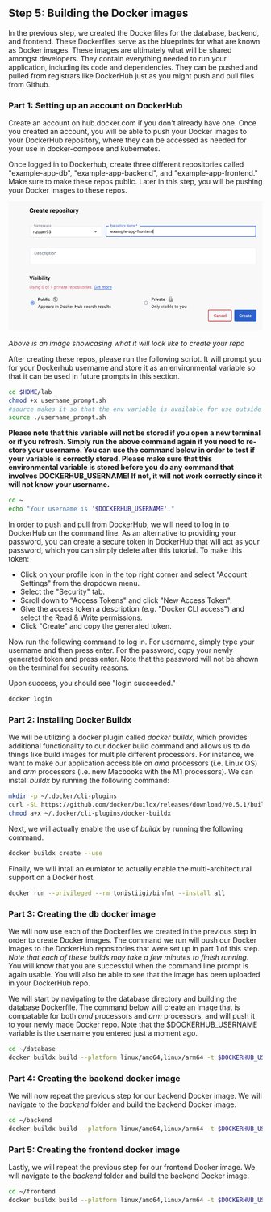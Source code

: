 ## Step 5: Building the Docker images

In the previous step, we created the Dockerfiles for the database, backend, and frontend. These Dockerfiles serve as the blueprints for what are known as Docker images. These images are ultimately what will be shared amongst developers. They contain everything needed to run your application, including its code and dependencies.  They can be pushed and pulled from registrars like DockerHub just as you might push and pull files from Github.  

### Part 1: Setting up an account on DockerHub
Create an account on hub.docker.com if you don't already have one. Once you created an account, you will be able to push your Docker images to your DockerHub repository, where they can be accessed as needed for your use in docker-compose and kubernetes.

Once logged in to Dockerhub, create three different repositories called "example-app-db", "example-app-backend", and "example-app-frontend." Make sure to make these repos public. Later in this step, you will be pushing your Docker images to these repos.

![creating_docker_repo](./images/creating_docker_repo.png)

*Above is an image showcasing what it will look like to create your repo*

After creating these repos, please run the following script. It will prompt you for your Dockerhub username and store it as an environmental variable so that it can be used in future prompts in this section.

```bash
cd $HOME/lab
chmod +x username_prompt.sh
#source makes it so that the env variable is available for use outside of just the username_prompt.sh script itself
source ./username_prompt.sh
```

**Please note that this variable will not be stored if you open a new terminal or if you refresh. Simply run the above command again if you need to re-store your username. You can use the command below in order to test if your variable is correctly stored. Please make sure that this environmental variable is stored before you do any command that involves DOCKERHUB_USERNAME! If not, it will not work correctly since it will not know your username.**

```bash
cd ~
echo "Your username is '$DOCKERHUB_USERNAME'."
```

In order to push and pull from DockerHub, we will need to log in to DockerHub on the command line. As an alternative to providing your password, you can create a secure token in DockerHub that will act as your password, which you can simply delete after this tutorial. To make this token: 
- Click on your profile icon in the top right corner and select "Account Settings" from the dropdown menu.
- Select the "Security" tab.
- Scroll down to "Access Tokens" and click "New Access Token".
- Give the access token a description (e.g. "Docker CLI access") and select the Read & Write permissions. 
- Click "Create" and copy the generated token.

 Now run the following command to log in. For username, simply type your username and then press enter. For the password, copy your newly generated token and press enter. Note that the password will not be shown on the terminal for security reasons.

 Upon success, you should see "login succeeded."
 
 ```bash
 docker login
 ```

### Part 2: Installing Docker Buildx

We will be utilizing a docker plugin called *docker buildx*, which provides additional functionality to our docker build command and allows us to do things like build images for multiple different processors. For instance, we want to make our application accessible on *amd* processors (i.e. Linux OS) and *arm* processors (i.e. new Macbooks with the M1 processors). We can install *buildx* by running the following command:

```bash
mkdir -p ~/.docker/cli-plugins
curl -SL https://github.com/docker/buildx/releases/download/v0.5.1/buildx-v0.5.1.linux-amd64 -o ~/.docker/cli-plugins/docker-buildx
chmod a+x ~/.docker/cli-plugins/docker-buildx
```

Next, we will actually enable the use of *buildx* by running the following command.

```bash
docker buildx create --use
```

Finally, we will intall an eumlator to actually enable the multi-architectural support on a Docker host. 

```bash
docker run --privileged --rm tonistiigi/binfmt --install all
```

### Part 3: Creating the db docker image

We will now use each of the Dockerfiles we created in the previous step in order to create Docker images. The command we run will push our Docker images to the DockerHub repositories that were set up in part 1 of this step. *Note that each of these builds may take a few minutes to finish running.* You will know that you are successful when the command line prompt is again usable. You will also be able to see that the image has been uploaded in your DockerHub repo.

We will start by navigating to the database directory and building the database Dockerfile. The command below will create an image that is compatable for both *amd* processors and *arm* processors, and will push it to your newly made Docker repo. Note that the $DOCKERHUB_USERNAME variable is the username you entered just a moment ago. 

```bash
cd ~/database
docker buildx build --platform linux/amd64,linux/arm64 -t $DOCKERHUB_USERNAME/example-app-db:latest --push .
```

### Part 4: Creating the backend docker image

We will now repeat the previous step for our backend Docker image. We will navigate to the *backend* folder and build the backend Docker image. 

```bash
cd ~/backend
docker buildx build --platform linux/amd64,linux/arm64 -t $DOCKERHUB_USERNAME/example-app-backend:latest --push .
```

### Part 5: Creating the frontend docker image

Lastly, we will repeat the previous step for our frontend Docker image. We will navigate to the *backend* folder and build the backend Docker image. 

```bash
cd ~/frontend
docker buildx build --platform linux/amd64,linux/arm64 -t $DOCKERHUB_USERNAME/example-app-frontend:latest --push .
```


